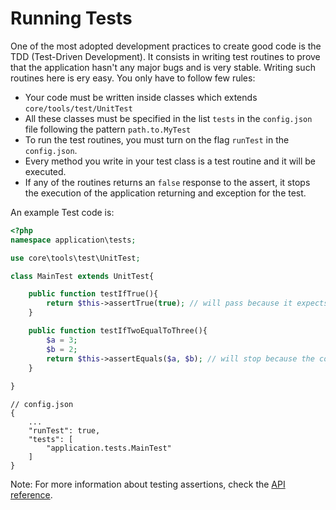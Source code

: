 Running Tests
=============

One of the most adopted development practices to create good code is the TDD (Test-Driven Development). It consists in writing test routines to prove that the application hasn't any major bugs and is very stable. Writing such routines here is ery easy. You only have to follow few rules:

* Your code must be written inside classes which extends ```core/tools/test/UnitTest```
* All these classes must be specified in the list ```tests``` in the ```config.json``` file following the pattern ```path.to.MyTest```
* To run the test routines, you must turn on the flag ```runTest``` in the ```config.json```.
* Every method you write in your test class is a test routine and it will be executed.
* If any of the routines returns an ```false``` response to the assert, it stops the execution of the application returning and exception for the test.

An example Test code is:

```php
<?php
namespace application\tests;

use core\tools\test\UnitTest;

class MainTest extends UnitTest{

    public function testIfTrue(){
        return $this->assertTrue(true); // will pass because it expects a true expression
    }

    public function testIfTwoEqualToThree(){
    	$a = 3;
    	$b = 2;
    	return $this->assertEquals($a, $b); // will stop because the comparison isn't equal
    }
    
}
```

```
// config.json
{
	...
  	"runTest": true,
	"tests": [
		"application.tests.MainTest"
	]
}
```

Note: For more information about testing assertions, check the [API reference](../../api).